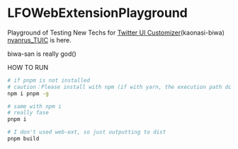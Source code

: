# LFOWebExtensionPlayground

Playground of Testing New Techs for [Twitter UI Customizer](https://github.com/kaonasi-biwa/Twitter-UI-Customizer)(kaonasi-biwa) \
[nyanrus_TUIC](https://github.com/nyanrus/Twitter-UI-Customizer) is here.

biwa-san is really god()

HOW TO RUN

```bash
# if pnpm is not installed
# caution：Please install with npm (if with yarn, the execution path do not added to PATH)
npm i pnpm -g

# same with npm i
# really fase
pnpm i

# I don't used web-ext, so just outputting to dist
pnpm build
```

